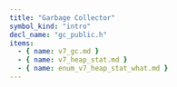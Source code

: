 ```yaml
---
title: "Garbage Collector"
symbol_kind: "intro"
decl_name: "gc_public.h"
items:
  - { name: v7_gc.md }
  - { name: v7_heap_stat.md }
  - { name: enum_v7_heap_stat_what.md }
---
```




